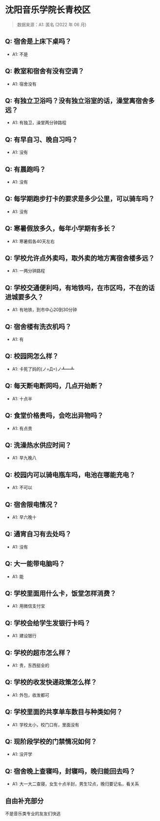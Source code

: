 # 沈阳音乐学院长青校区

> 数据来源：A1: 匿名 (2022 年 06 月)

## Q: 宿舍是上床下桌吗？

- A1: 不是

## Q: 教室和宿舍有没有空调？

- A1: 宿舍没有

## Q: 有独立卫浴吗？没有独立浴室的话，澡堂离宿舍多远？

- A1: 有独卫，澡堂两分钟路程

## Q: 有早自习、晚自习吗？

- A1: 没有

## Q: 有晨跑吗？

- A1: 没有

## Q: 每学期跑步打卡的要求是多少公里，可以骑车吗？

- A1: 没有

## Q: 寒暑假放多久，每年小学期有多长？

- A1: 寒暑假各40天左右

## Q: 学校允许点外卖吗，取外卖的地方离宿舍楼多远？

- A1: 一两分钟路程

## Q: 学校交通便利吗，有地铁吗，在市区吗，不在的话进城要多久？

- A1: 有地铁，到市中心20到30分钟

## Q: 宿舍楼有洗衣机吗？

- A1: 有

## Q: 校园网怎么样？

- A1: 卡死了妈的(ノ=Д=)ノ┻━┻

## Q: 每天断电断网吗，几点开始断？

- A1: 十点半

## Q: 食堂价格贵吗，会吃出异物吗？

- A1: 有点贵

## Q: 洗澡热水供应时间？

- A1: 早九晚八

## Q: 校园内可以骑电瓶车吗，电池在哪能充电？

- A1: 不可以

## Q: 宿舍限电情况？

- A1: 早六晚十

## Q: 通宵自习有去处吗？

- A1: 没有

## Q: 大一能带电脑吗？

- A1: 能

## Q: 学校里面用什么卡，饭堂怎样消费？

- A1: 用微信支付宝

## Q: 学校会给学生发银行卡吗？

- A1: 建设银行

## Q: 学校的超市怎么样？

- A1: 贵，东西挺全的

## Q: 学校的收发快递政策怎么样？

- A1: 外包，收发都可

## Q: 学校里面的共享单车数目与种类如何？

- A1: 学校太小，校门口有，里面没有

## Q: 现阶段学校的门禁情况如何？

- A1: 没开学

## Q: 宿舍晚上查寝吗，封寝吗，晚归能回去吗？

- A1: 大一大二查寝，女生十点半封，男生12点，晚归要记名，看关系

## 自由补充部分

不是音乐类专业的友友们快逃
